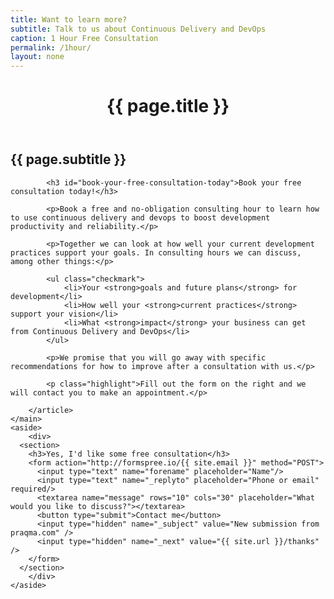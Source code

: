 ```yaml
---
title: Want to learn more?
subtitle: Talk to us about Continuous Delivery and DevOps
caption: 1 Hour Free Consultation
permalink: /1hour/
layout: none
---
```


<div class="layout-1hour">
	<main role="main">
		<header>
			<h1>{{ page.title }}</h1>
		</header>
		<article>
			<h2 class="subtitle" id="talk-to-us-about-continuous-delivery-and-devops">{{ page.subtitle }}</h2>

			<h3 id="book-your-free-consultation-today">Book your free consultation today!</h3>

			<p>Book a free and no-obligation consulting hour to learn how to use continuous delivery and devops to boost development productivity and reliability.</p>

			<p>Together we can look at how well your current development practices support your goals. In consulting hours we can discuss, among other things:</p>

			<ul class="checkmark">
				<li>Your <strong>goals and future plans</strong> for development</li>
				<li>How well your <strong>current practices</strong> support your vision</li>
				<li>What <strong>impact</strong> your business can get from Continuous Delivery and DevOps</li>
			</ul>

			<p>We promise that you will go away with specific recommendations for how to improve after a consultation with us.</p>

			<p class="highlight">Fill out the form on the right and we will contact you to make an appointment.</p>

		</article>
	</main>
	<aside>
		<div>
      <section>
        <h3>Yes, I'd like some free consultation</h3>
        <form action="http://formspree.io/{{ site.email }}" method="POST">
          <input type="text" name="forename" placeholder="Name"/>
          <input type="text" name="_replyto" placeholder="Phone or email" required/>
          <textarea name="message" rows="10" cols="30" placeholder="What would you like to discuss?"></textarea>
          <button type="submit">Contact me</button>
          <input type="hidden" name="_subject" value="New submission from praqma.com" />
          <input type="hidden" name="_next" value="{{ site.url }}/thanks" />
        </form>
      </section>
		</div>
	</aside>
</div>
<script src="https://cdnjs.cloudflare.com/ajax/libs/h5Validate/0.8.4/jquery.h5validate.js"></script>
<script>
  $(document).ready(function () {
    $('form').h5Validate();
  });
</script>
